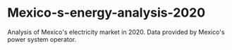 # Mexico-s-energy-analysis-2020
Analysis of Mexico's electricity market in 2020. Data provided by Mexico's power system operator.
